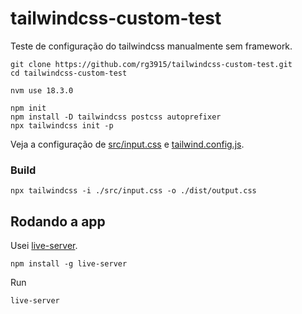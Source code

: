 # tailwindcss-custom-test

Teste de configuração do tailwindcss manualmente sem framework.

```
git clone https://github.com/rg3915/tailwindcss-custom-test.git
cd tailwindcss-custom-test

nvm use 18.3.0

npm init
npm install -D tailwindcss postcss autoprefixer
npx tailwindcss init -p
```

Veja a configuração de [src/input.css](src/input.css) e [tailwind.config.js](tailwind.config.js).

### Build

```
npx tailwindcss -i ./src/input.css -o ./dist/output.css
```

## Rodando a app

Usei [live-server](https://www.npmjs.com/package/live-server).

```
npm install -g live-server
```

Run

```
live-server
```

